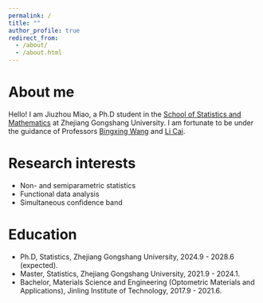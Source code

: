 ```yaml
---
permalink: /
title: ""
author_profile: true
redirect_from: 
  - /about/
  - /about.html
---
```


About me
======

Hello! I am Jiuzhou Miao, a Ph.D student in the [School of Statistics and Mathematics](http://tjjy.zjgsu.edu.cn/) at Zhejiang Gongshang University. I am fortunate to be under the guidance of Professors [Bingxing Wang](http://tjjy.zjgsu.edu.cn/show.asp?newid=1397) and [Li Cai](http://tjjy.zjgsu.edu.cn/Show.asp?newid=7692).

Research interests
======
-  Non- and semiparametric statistics
- Functional data analysis
- Simultaneous confidence band

Education
======
- Ph.D, Statistics, Zhejiang Gongshang University, 2024.9 - 2028.6 (expected).
- Master, Statistics, Zhejiang Gongshang University, 2021.9 - 2024.1.
- Bachelor, Materials Science and Engineering (Optometric Materials and Applications), Jinling Institute of Technology, 2017.9 - 2021.6.


